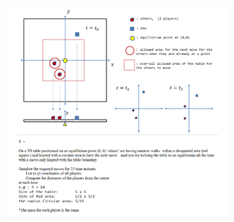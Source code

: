 <img align="left" alt="furkanyasar.com" width="auto" src="https://github.com/furkanyasar/Cpp-OOP-Introduction/blob/main/src/EquilibriumGame/equilibGame-Intro.png" />
